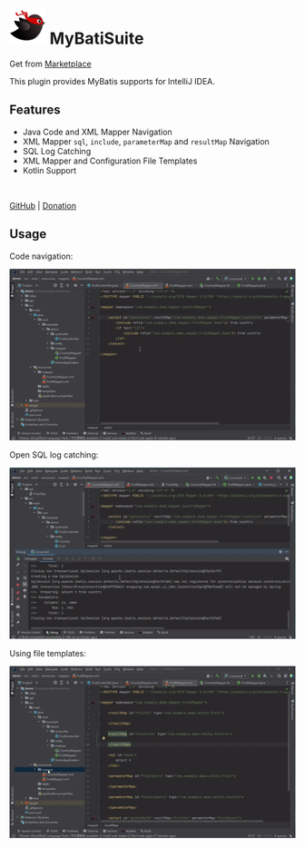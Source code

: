 # <img src="src/main/resources/META-INF/pluginIcon.svg" alt="logo" width="64"/> MyBatiSuite

Get from [Marketplace](https://plugins.jetbrains.com/plugin/25744-mybatisuite)

<!-- Plugin description -->
This plugin provides MyBatis supports for IntelliJ IDEA.

## Features
- Java Code and XML Mapper Navigation
- XML Mapper `sql`, `include`, `parameterMap` and `resultMap` Navigation
- SQL Log Catching
- XML Mapper and Configuration File Templates
- Kotlin Support

<br/>

[GitHub](https://github.com/caiqichang/mybatisuite)
|
[Donation](https://afdian.com/a/caiqichang)
<!-- Plugin description end -->

## Usage
Code navigation:

![code-navigation](screenshot/code-navigation.gif)

Open SQL log catching:

![sql-log-catching](screenshot/sql-log-catching.gif)

Using file templates:

![mapper-file-template](screenshot/mapper-file-template.gif)

